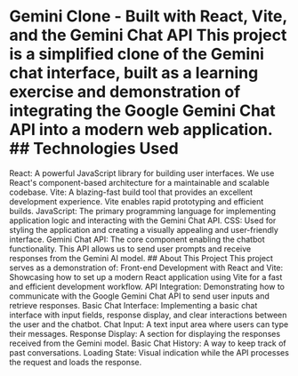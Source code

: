  # Gemini Clone - Built with React, Vite, and the Gemini Chat API This project is a simplified clone of the Gemini chat interface, built as a learning exercise and demonstration of integrating the Google Gemini Chat API into a modern web application. ## Technologies Used
React: A powerful JavaScript library for building user interfaces. We use React's component-based architecture for a maintainable and scalable codebase.
Vite: A blazing-fast build tool that provides an excellent development experience. Vite enables rapid prototyping and efficient builds.
JavaScript: The primary programming language for implementing application logic and interacting with the Gemini Chat API.
CSS: Used for styling the application and creating a visually appealing and user-friendly interface.
Gemini Chat API: The core component enabling the chatbot functionality. This API allows us to send user prompts and receive responses from the Gemini AI model. ## About This Project This project serves as a demonstration of:
Front-end Development with React and Vite: Showcasing how to set up a modern React application using Vite for a fast and efficient development workflow.
API Integration: Demonstrating how to communicate with the Google Gemini Chat API to send user inputs and retrieve responses.
Basic Chat Interface: Implementing a basic chat interface with input fields, response display, and clear interactions between the user and the chatbot. 
Chat Input: A text input area where users can type their messages.
Response Display: A section for displaying the responses received from the Gemini model.
Basic Chat History: A way to keep track of past conversations.
Loading State:  Visual indication while the API processes the request and loads the response. 
